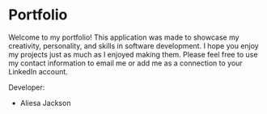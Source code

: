 # Portfolio

Welcome to my portfolio! This application was made to showcase my creativity, personality, and skills in software development. I hope you enjoy my projects just as much as I enjoyed making them. Please feel free to use my contact information to email me or add me as a connection to your LinkedIn account.

Developer:
* Aliesa Jackson
